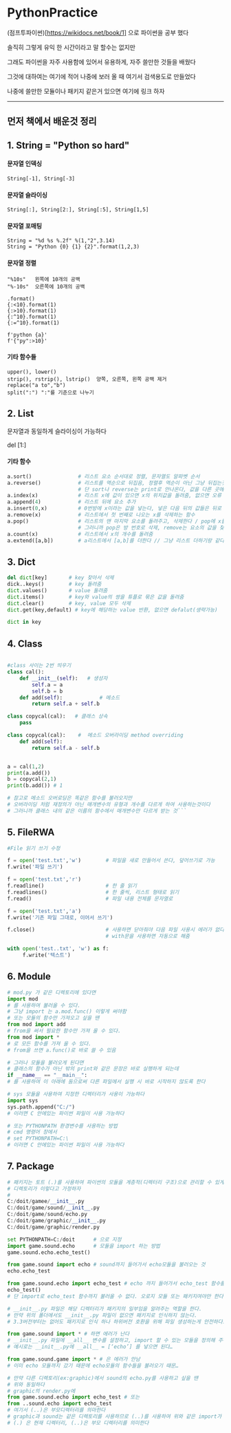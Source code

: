 # PythonPractice

(점프투파이썬)[https://wikidocs.net/book/1] 으로 파이썬을 공부 했다

솔직히 그렇게 유익 한 시간이라고 말 할수는 없지만

그래도 파이썬을 자주 사용함에 있어서 유용하게, 자주 쓸만한 것들을 배웠다

그것에 대하여는 여기에 적어 나중에 보러 올 때 여기서 검색용도로 만들었다

나중에 쓸만한 모듈이나 패키지 같은거 있으면 여기에 링크 하자

--------

## 먼저 책에서 배운것 정리


## 1. String = "Python so hard" 

#### 문자열 인덱싱

    String[-1], String[-3] 

#### 문자열 슬라이싱

    String[:], String[2:], String[:5], String[1,5]

#### 문자열 포매팅

    String = "%d %s %.2f" %(1,"2",3.14)
    String = "Python {0} {1} {2}".format(1,2,3)

#### 문자열 정렬

```
"%10s"   왼쪽에 10개의 공백
"%-10s"  오른쪽에 10개의 공백

.format()
{:<10}.format(1)
{:>10}.format(1)
{:^10}.format(1)
{:=^10}.format(1)

f'python {a}'
f'{"py":>10}'  
```

#### 기타 함수들

```
upper(), lower()
strip(), rstrip(), lstrip()  양쪽, 오른쪽, 왼쪽 공백 제거
replace("a to","b")
split(":") ":"를 기준으로 나누기
```


## 2. List

문자열과 동일하게 슬라이싱이 가능하다

del [1:]

#### 기타 함수
```python
a.sort()               # 리스트 요소 순서대로 정렬, 문자열도 알파벳 순서
a.reverse()            # 리스트를 역순으로 뒤집음, 정렬후 역순이 아닌 그냥 뒤집는것
                       # 단 sort나 reverse는 print로 안나온다, 값을 다른 곳에 저장해야함
a.index(x)             # 리스트 x에 값이 있으면 x의 위치값을 돌려줌, 없으면 오류
a.append(4)            # 리스트 뒤에 요소 추가
a.insert(0,x)          # 0번방에 x이라는 값을 넣는다, 넣은 다음 뒤의 값들은 뒤로 밀린다
a.remove(x)            # 리스트에서 첫 번째로 나오는 x를 삭제하는 함수
a.pop()                # 리스트의 맨 마지막 요소를 돌려주고, 삭제한다 / pop에 x를 넣으면 x번째 요소를 돌려주고, 삭제한다
                       # 그러니까 pop은 방 번호로 삭제, remove는 요소의 값을 찾아서 삭제
a.count(x)             # 리스트에서 x의 개수를 돌려줌
a.extend([a,b])        # a리스트에서 [a,b]를 더한다 // 그냥 리스트 더하기랑 같다...
```


## 3. Dict

```python
del dict[key]       # key 찾아서 삭제
dick..keys()        # key 돌려줌
dict.values()       # value 둘려줌
dict.items()        # key와 value의 쌍을 튜플로 묶은 값을 돌려줌
dict.clear()        # key, value 모두 삭제
dict.get(key,default) # key에 해당하는 value 반환, 없으면 defalut(생략가능)

dict in key
```

## 4. Class

```python

#class 사이는 2번 띄우기
class cal():
    def __init__(self):   # 생성자
        self.a = a
        self.b = b
    def add(self):            # 메소드
        return self.a + self.b

class copycal(cal):   # 클래스 상속
    pass

class copycal(cal):    #  메소드 오버라이딩 method overriding
    def add(self):
        return self.a - self.b


a = cal(1,2)
print(a.add())
b = copycal(2,1)
print(b.add()) # 1

# 참고로 메소드 오버로딩은 똑같은 함수를 불러오지만
# 오버라이딩 처럼 재정의가 아닌 매개변수의 유형과 개수를 다르게 하여 사용하는것이다
# 그러니까 클래스 내의 같은 이름의 함수에서 매개변수만 다르게 받는 것```
```

## 5. FileRWA

```python
#File 읽기 쓰기 수정

f = open('test.txt','w')        # 파일을 새로 만들어서 쓴다, 덮어쓰기로 가능
f.write('파일 쓰기')

f = open('test.txt','r')
f.readline()                    # 한 줄 읽기
f.readlines()                   # 한 줄씩, 리스트 형태로 읽기
f.read()                        # 파일 내용 전체를 문자열로

f = open('test.txt','a')
f.write('기존 파일 그대로, 이어서 쓰기')

f.close()                       # 사용하면 닫아줘야 다음 파일 사용시 에러가 없다
                                # with문을 사용하면 자동으로 해줌

with open('test..txt', 'w') as f:
     f.write('텍스트')
```

## 6. Module

``` python
# mod.py 가 같은 디렉토리에 있다면
import mod
# 를 사용하여 불러올 수 있다.
# 그냥 import 는 a.mod.func() 이렇게 써야함
# 또는 모듈의 함수만 가져오고 싶을 땐
from mod import add
# from을 써서 필요한 함수만 가져 올 수 있다.
from mod import * 
# 로 모든 함수를 가져 올 수 있다.
# from을 쓰면 a.func()로 바로 쓸 수 있음

# 그러나 모듈을 불러오게 된다면
# 클래스의 함수가 아닌 밖의 print와 같은 문장은 바로 실행하게 되는데
if __name__ == "__main__":  
# 를 사용하여 이 아래에 둠으로써 다른 파일에서 실행 시 바로 시작하지 않도록 한다

# sys 모듈을 사용하여 지정한 디렉터리가 사용이 가능하다
import sys
sys.path.append("C:/")
# 이러면 C 안에있는 파이썬 파일이 사용 가능하다

# 또는 PYTHONPATH 환경변수를 사용하는 방법
# cmd 명령어 창에서
# set PYTHONPATH=C:\
# 이러면 C 안에있는 파이썬 파일이 사용 가능하다
```

## 7. Package

```python
# 패키지는 토트 (.)를 사용하여 파이썬의 모듈을 계층적(디렉터리 구조)으로 관리할 수 있게 해준다
# 디렉토리가 이렇다고 가정하자
#
C:/doit/gamee/__init__.py
C:/doit/game/sound/__init__.py
C:/doit/game/sound/echo.py
C:/doit/game/graphic/__init__.py
C:/doit/game/graphic/render.py

set PYTHONPATH=C:/doit      # 으로 지정
import game.sound.echo      # 모듈을 import 하는 방법
game.sound.echo.echo_test()

from game.sound import echo # sound까지 들어가서 echo모듈을 불러오는 것
echo.echo_test

from game.sound.echo import echo_test # echo 까지 들어가서 echo_test 함수를 불러옴
echo_test()
# 단 import로 echo_test 함수까지 불러올 수 없다. 오로지 모듈 또는 패키지여야만 한다

# __init__.py 파일은 해당 디렉터리가 패키지의 일부임을 알려주는 역할을 한다.
# 만약 위의 폴더에서도 __init__.py 파일이 없으면 패키지로 인식하지 않는다.
# 3.3버전부터는 없어도 패키지로 인식 하나 하위버전 호환을 위해 파일 생성하는게 안전하다고 한다

from game.sound import * # 하면 에러가 난다
# __init__.py 파일에 __all__ 변수를 설정하고, import 할 수 있는 모듈을 정의해 주어야 한다
# 예시로는 __init__.py에 __all__ = [‘echo’] 를 넣으면 된다…

from game.sound.game import * # 은 에러가 안남
# 이미 echo 모듈까지 갔기 때문에 echo모듈의 함수들을 불러오기 때문…

# 만약 다른 디렉토리(ex:graphic)에서 sound의 echo.py를 사용하고 싶을 땐
# 위와 동일하다
# graphic의 render.py에
from game.sound.echo import echo_test # 또는
from ..sound.echo import echo_test
# 여기서 (..)은 부모디렉터리를 의마한다
# graphic과 sound는 같은 디렉토리를 사용하므로 (..)를 사용하여 위와 같은 import가 가능하다
# (.) 은 현재 디렉터리, (..)은 부모 디렉터리를 의미한다
```

